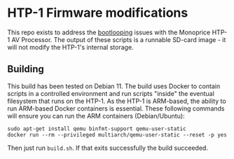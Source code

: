 # HTP-1 Firmware modifications

This repo exists to address the [bootlooping](https://www.avsforum.com/threads/the-official-monoprice-monolith-htp-1-owners-thread.3112176)
issues with the Monoprice HTP-1 AV Processor. The output of these scripts is
a runnable SD-card image - it will not modify the HTP-1's internal storage.


## Building

This build has been tested on Debian 11. The build uses Docker to contain
scripts in a controlled environment and run scripts "inside" the eventual
filesystem that runs on the HTP-1. As the HTP-1 is ARM-based, the ability to
run ARM-based Docker containers is essential. These following commands will
ensure you can run the ARM containers (Debian/Ubuntu):

```
sudo apt-get install qemu binfmt-support qemu-user-static
docker run --rm --privileged multiarch/qemu-user-static --reset -p yes
```

Then just run `build.sh`. If that exits successfully the build succeeded.
